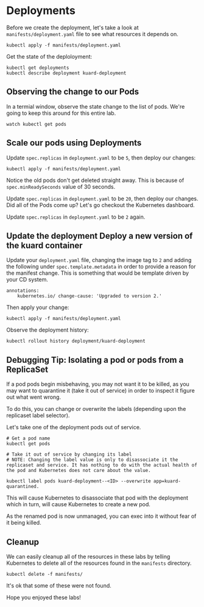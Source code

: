 # Deployments

Before we create the deployment, let's take a look at `manifests/deployment.yaml` file to see what resources it depends on.

    kubectl apply -f manifests/deployment.yaml

Get the state of the deploloyment:

    kubectl get deployments
    kubectl describe deployment kuard-deployment

## Observing the change to our Pods

In a termial window, observe the state change to the list of pods. We're going to keep this around for this entire lab.

    watch kubectl get pods

## Scale our pods using Deployments

Update `spec.replicas` in `deployment.yaml` to be `5`, then deploy our changes:

    kubectl apply -f manifests/deployment.yaml

Notice the old pods don't get deleted straight away. This is because of `spec.minReadySeconds` value of 30 seconds.

Update `spec.replicas` in `deployment.yaml` to be `20`, then deploy our changes. Did all of the Pods come up? Let's go checkout the Kubernetes dashboard.

Update `spec.replicas` in `deployment.yaml` to be `2` again.

## Update the deployment Deploy a new version of the kuard container

Update your `deployment.yaml` file, changing the image tag to `2` and adding the following under `spec.template.metadata` in order to provide a reason for the manifest change. This is something that would be template driven by your CD system.

    annotations:
        kubernetes.io/ change-cause: 'Upgraded to version 2.'

Then apply your change:

    kubectl apply -f manifests/deployment.yaml

Observe the deployment history:

    kubectl rollout history deployment/kuard-deployment

## Debugging Tip: Isolating a pod or pods from a ReplicaSet

If a pod pods begin misbehaving, you may not want it to be killed, as you may want to quarantine it (take it out of service) in order to inspect it figure out what went wrong.

To do this, you can change or overwrite the labels (depending upon the replicaset label selector).

Let's take one of the deployment pods out of service.

    # Get a pod name
    kubectl get pods

    # Take it out of service by changing its label
    # NOTE: Changing the label value is only to disassociate it the
    replicaset and service. It has nothing to do with the actual health of the pod and Kubernetes does not care about the value.

    kubectl label pods kuard-deployment--<ID> --overwrite app=kuard-quarantined.

This will cause Kubernetes to disassociate that pod with the deployment which in turn, will cause Kubernetes to create a new pod. 

As the renamed pod is now unmanaged, you can exec into it without fear of it being killed.

## Cleanup

We can easily cleanup all of the resources in these labs by telling Kubernetes to delete all of the resources found in the `manifests` directory.

    kubectl delete -f manifests/

It's ok that some of these were not found.

Hope you enjoyed these labs!

<!-- TODO: 
- imperative command 
- Canary
-->